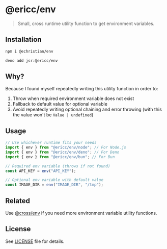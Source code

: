 # @ericc/env

> Small, cross runtime utility function to get environment variables.

## Installation

```bash
npm i @echristian/env
```

```bash
deno add jsr:@ericc/env
```

## Why?

Because I found myself repeatedly writing this utility function in order to:

1. Throw when required environment variable does not exist
2. Fallback to default value for optional variable
3. Avoid repeatedly writing optional chaining and error throwing (with this the value won't be `Value | undefined`)

## Usage

```typescript
// Use whichever runtime fits your needs
import { env } from "@ericc/env/node"; // For Node.js
import { env } from "@ericc/env/deno"; // For Deno
import { env } from "@ericc/env/bun"; // For Bun

// Required env variable (throws if not found)
const API_KEY = env("API_KEY");

// Optional env variable with default value
const IMAGE_DIR = env("IMAGE_DIR", "/tmp");
```

## Related

Use [@cross/env](https://jsr.io/@cross/env) if you need more environment variable utility functions.

## License

See [LICENSE](./LICENSE) file for details.
